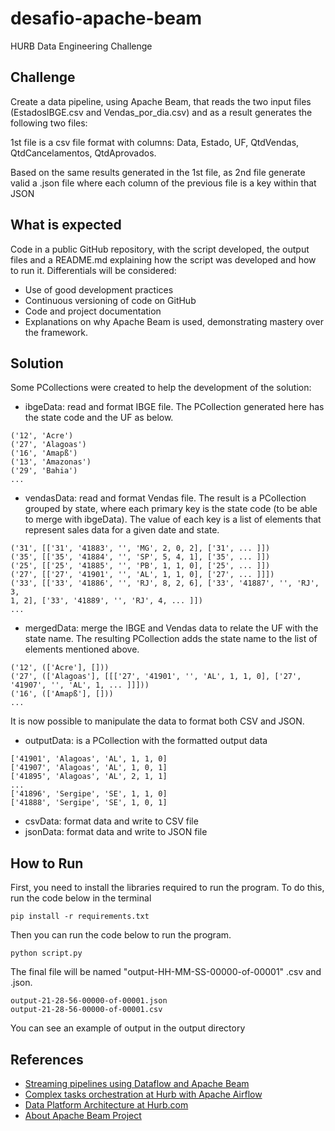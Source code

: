 # desafio-apache-beam
 HURB Data Engineering Challenge

## Challenge
Create a data pipeline, using Apache Beam, that reads the two input files (EstadosIBGE.csv
and Vendas_por_dia.csv) and as a result generates the following two files:

1st file is a csv file format with  columns: Data, Estado, UF, QtdVendas, QtdCancelamentos, QtdAprovados.

Based on the same results generated in the 1st file, as 2nd file generate valid a .json file where each
column of the previous file is a key within that JSON







## What is expected
Code in a public GitHub repository, with the script developed, the output files and a
README.md explaining how the script was developed and how to run it.
Differentials will be considered:
- Use of good development practices
- Continuous versioning of code on GitHub
- Code and project documentation
- Explanations on why Apache Beam is used, demonstrating mastery over the framework.


## Solution

Some PCollections were created to help the development of the solution:

- ibgeData: read and format IBGE file. The PCollection generated here has the state code and the UF as below.

```
('12', 'Acre')
('27', 'Alagoas')
('16', 'Amapß')
('13', 'Amazonas')
('29', 'Bahia')
...
```

- vendasData: read and format Vendas file. The result is a PCollection grouped by state, where each primary key is the state code (to be able to merge with ibgeData). The value of each key is a list of elements that represent sales data for a given date and state.
```
('31', [['31', '41883', '', 'MG', 2, 0, 2], ['31', ... ]])
('35', [['35', '41884', '', 'SP', 5, 4, 1], ['35', ... ]])
('25', [['25', '41885', '', 'PB', 1, 1, 0], ['25', ... ]])
('27', [['27', '41901', '', 'AL', 1, 1, 0], ['27', ... ]]])
('33', [['33', '41886', '', 'RJ', 8, 2, 6], ['33', '41887', '', 'RJ', 3,
1, 2], ['33', '41889', '', 'RJ', 4, ... ]])
...
```

- mergedData: merge the IBGE and Vendas data to relate the UF with the state name. The resulting PCollection adds the state name to the list of elements mentioned above.
```
('12', (['Acre'], []))
('27', (['Alagoas'], [[['27', '41901', '', 'AL', 1, 1, 0], ['27',
'41907', '', 'AL', 1, ... ]]]))
('16', (['Amapß'], []))
...
```

It is now possible to manipulate the data to format both CSV and JSON. 

- outputData: is a PCollection with the formatted output data
```
['41901', 'Alagoas', 'AL', 1, 1, 0]
['41907', 'Alagoas', 'AL', 1, 0, 1]
['41895', 'Alagoas', 'AL', 2, 1, 1]
...
['41896', 'Sergipe', 'SE', 1, 1, 0]
['41888', 'Sergipe', 'SE', 1, 0, 1]
```

- csvData: format data and write to CSV file
- jsonData: format data and write to JSON file
## How to Run

First, you need to install the libraries required to run the program. To do this, run the code below in the terminal

`pip install -r requirements.txt` 

Then you can run the code below to run the program.

`python script.py`

The final file will be named "output-HH-MM-SS-00000-of-00001" .csv and .json.
```
output-21-28-56-00000-of-00001.json
output-21-28-56-00000-of-00001.csv
```
You can see an example of output in the output directory
## References

 - [Streaming pipelines using Dataflow and Apache Beam](https://medium.com/hurb-engineering/streaming-pipelines-using-dataflow-and-apache-beam-3000aab1c04d)
 - [Complex tasks orchestration at Hurb with Apache Airflow](https://medium.com/hurb-engineering/complex-tasks-orchestration-at-hurb-with-apache-airflow-dcb423c4dee6)
 - [Data Platform Architecture at Hurb.com](https://medium.com/hurb-engineering/data-platform-architecture-at-hurb-com-8c472c051fa2)
 - [About Apache Beam Project](https://beam.apache.org/about/#about-apache-beam-project)



